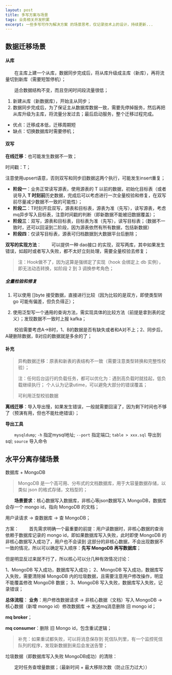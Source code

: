 ```yaml
---
layout: post
title: 多写方案与场景
tags: 业务相关开发积累
excerpt: 一些多写可作为解决方案 的场景思考，仅记录技术上的设计，持续更新...
---
```


## 数据迁移场景

#### 从库
&emsp;&emsp;在主库上建一个从库，数据同步完成后，将从库升级成主库（新库），再将流量切到新库（需要短暂停机）；

&emsp;&emsp;适合数据结构不变，而且空闲时间段流量很低；

1. 新建从库（新数据库），开始主从同步；
2. 数据同步完成后，为了保证主从数据库数据一致，需要先停掉服务，然后再把从库升级为主库，将流量分发过去；最后启动服务，整个迁移过程完成。

- 优点：迁移成本低，迁移周期短
- 缺点：切换数据库时需要停机；

#### 双写
**在线迁移**：也可能发生数据不一致；

时间戳：T；

注意使用upsert语意，否则双写和同步旧数据这两个执行，可能发生insert重复；

- **阶段一**：业务正常读写源表，使用源表的 T 以前的数据，初始化目标表（或者说导入 **T 时刻前**历史数据，完成后可以考虑进行一次全量校验和修复，在双写前尽量减少数据不一致的可能性）；
- **阶段二**：T时刻开启双写，源表和目标表，源表为准（先写），读写源表，考虑mq异步写入目标表，注意时间戳的判断（即新数据不能被旧数据覆盖）；
- **阶段三**：双写，源表和目标表，目标表为准（先写），读写目标表；（数据不一致时，还可以回滚到二阶段，因为源表依然有所有数据，包括新数据）
- **阶段四**：仅读写目标表，源表可归档数据到大数据平台后删除；

**双写的实现方法**：
&emsp;&emsp;可以提供一种 dao接口 的实现，双写两库，其中如果发生错误，如超时或者写入失败，都不太好立刻处理，需要全量校验去修复；

> 注：Hook做不了，因为这算是强绑定了实现（hook 会绑定上 db 实例），即无法动态转换，如阶段 2 到 3 调换参考角色；

##### 全量检验和修复
1. 可以使用 []byte 接受数据，直接进行比较（因为比较的是双方，即使类型转 go 可能有偏差，但负负得正）；

2. 使用泛型写一个通用的查询方法，需实现具体的比较方法（前提是拿到表的定义）；发现数据不一致时上报 kafka；

&emsp;&emsp;校验需要考虑A->B时，1、B的数据是否有缺失或者和A对不上；2、同步后，A硬删除数据，B对应的数据就是多余的了；

#### 补充
> 异构数据迁移：原表和新表的表结构不一致（需要注意类型转换和完整性校验）；
> 
> 注：任何后台运行的负载任务，都可以优化为：遇到高负载时就挂起，低负载继续执行；
个人认为记录utime，可以避免大部分的错误覆盖；
>
> 可利用泛型校验数据

**离线迁移**：导入导出慢，如果发生错误，一般就需要回滚了，因为剩下时间也不够了（预演有用，但也不能杜绝错误）；

**导出工具**

&emsp;&emsp;`mysqldump`; `-h` 指定mysql地址; `--port` 指定端口; `table > xxx.sql` 导出到sql; `source` 导入命令

## 水平分离存储场景
数据库 + MongoDB

> MongoDB 是一个高可用、分布式的文档数据库，用于大容量数据存储，以类似 json 的格式存储，文档型的；

&emsp;&emsp;**场景要求**：核心数据写入数据库，非核心等json数据写入 MongoDB，数据库会存一个 mongo id，指向 MongoDB 的文档；

用户读请求 -> 查数据库 -> 查 MongoDB；

方案：
&emsp;&emsp;首先需求明确一个最重要的前提：用户读数据时，非核心数据的查询依赖于数据库记录的 mongo id，即如果数据库写入失败，此时即使 MongoDB 的非核心数据写入成功了，用户也不会读到 这部分的非核心数据，不会出现数据不一致的情况，所以可以确定写入顺序：**先写 MongoDB 再写数据库**；

但是明显反过来就不行了，所以核心可以分几种有效情况讨论：

1、MongoDB 写入成功，数据库写入成功；
2、MongoDB 写入成功，数据库写入失败，需要清除掉 MongoDB 内的垃圾数据，且需要注意用户修改操作，明显不能覆盖修改 MongoDB 数据；
3、MongoDB 写入失败，数据库写入失败，记录错误；

**总体流程**：
**业务**：用户修改数据请求 -> 非核心数据（文档）写入 MongoDB -> 核心数据（新增 mongo id）修改数据库 -> 发送mq消息删除 旧 mongo id；

**mq broker**；

**mq consumer**：删除 旧 Mongo id，包含重试逻辑；

> 补充：如果重试都失败，可以将消息保存到 死信队列里，有一个监控死信队列的程序，发现新数据到来后会发送告警；

垃圾数据（即数据库写入失败 MongoDB成功）的清除：

&emsp;&emsp;定时任务查增量数据；（最新时间 + 最大移除次数（防止压力过大））
